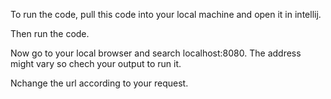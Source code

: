 To run the code, pull this code into your local machine and open it in intellij.

Then run the code.

Now go to your local browser and search localhost:8080. The address might vary so chech your output to run it.

Nchange the url according to your request.
